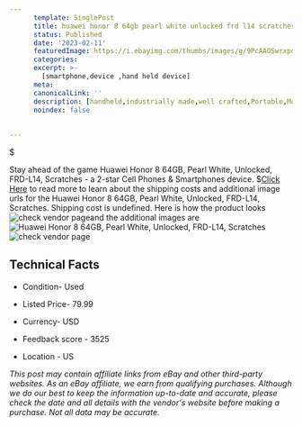 ```yaml
---
      template: SinglePost
      title: huawei honor 8 64gb pearl white unlocked frd l14 scratches
      status: Published
      date: '2023-02-11'
      featuredImage: https://i.ebayimg.com/thumbs/images/g/9PcAAOSwrxpd7Alq/s-l225.jpg
      categories: 
      excerpt: >-
        [smartphone,device ,hand held device]
      meta:
      canonicalLink: ''
      description: [handheld,industrially made,well crafted,Portable,Mobile,Compact,Convenient,Lightweight,Maneuverable,Man-portable,Miniature,Carriable,Hand-held,Light,Holdable,Transportable,Mobile device,Pocket-sized,On-the-go,Wireless,Cordless,Compact size,Convenient size, smartphone,device ,hand held device]
      noindex: false
      
        
---
```

$

Stay ahead of the game Huawei Honor 8 64GB, Pearl White, Unlocked, FRD-L14, Scratches - a 2-star Cell Phones & Smartphones device.
$[Click Here](https://www.ebay.com/itm/184073899664?hash=item2adba8ce90%3Ag%3A9PcAAOSwrxpd7Alq&mkevt=1&mkcid=1&mkrid=711-53200-19255-0&campid=%253CePNCampaignId%253E&customid=%253CreferenceId%253E&toolid=10049) to read more to learn about the shipping costs and additional image urls for the Huawei Honor 8 64GB, Pearl White, Unlocked, FRD-L14, Scratches. Shipping cost is undefined. Here is how the product looks ![check vendor page](https://i.ebayimg.com/thumbs/images/g/9PcAAOSwrxpd7Alq/s-l225.jpg)and the additional images are![Huawei Honor 8 64GB, Pearl White, Unlocked, FRD-L14, Scratches](https://i.ebayimg.com/images/g/9PcAAOSwrxpd7Alq/s-l1200.jpg)![check vendor page](https://origin-galleryplus.ebayimg.com/ws/web/184073899664_2_0_1/225x225.jpg,https://origin-galleryplus.ebayimg.com/ws/web/184073899664_3_0_1/225x225.jpg,https://origin-galleryplus.ebayimg.com/ws/web/184073899664_4_0_1/225x225.jpg,https://origin-galleryplus.ebayimg.com/ws/web/184073899664_5_0_1/225x225.jpg,https://origin-galleryplus.ebayimg.com/ws/web/184073899664_6_0_1/225x225.jpg,https://origin-galleryplus.ebayimg.com/ws/web/184073899664_7_0_1/225x225.jpg,https://origin-galleryplus.ebayimg.com/ws/web/184073899664_8_0_1/225x225.jpg,https://origin-galleryplus.ebayimg.com/ws/web/184073899664_9_0_1/225x225.jpg)



 ## Technical Facts 



     
      

 - Condition- Used 


      

 - Listed Price- 79.99 


      

 - Currency- USD 


      

 - Feedback score - 3525 


      

 - Location - US 


      
      

 *_This post may contain affiliate links from eBay and other third-party websites. As an eBay affiliate, we earn from qualifying purchases. Although we do our best to keep the information up-to-date and accurate, please check the date and all details with the vendor's website before making a purchase. Not all data may be accurate._*






